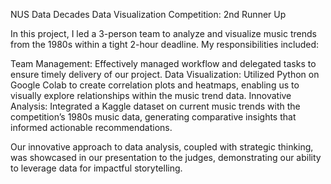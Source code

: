 NUS Data Decades Data Visualization Competition: 2nd Runner Up 

In this project, I led a 3-person team to analyze and visualize music trends from the 1980s within a tight 2-hour deadline. 
My responsibilities included:

Team Management: Effectively managed workflow and delegated tasks to ensure timely delivery of our project.
Data Visualization: Utilized Python on Google Colab to create correlation plots and heatmaps, enabling us to visually explore relationships within the music trend data.
Innovative Analysis: Integrated a Kaggle dataset on current music trends with the competition’s 1980s music data, generating comparative insights that informed actionable recommendations.


Our innovative approach to data analysis, coupled with strategic thinking, was showcased in our presentation to the judges, demonstrating our ability to leverage data for impactful storytelling.
